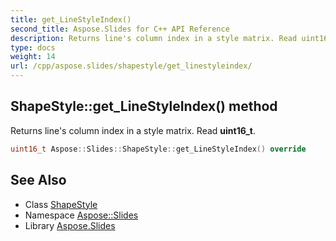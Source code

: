 ```yaml
---
title: get_LineStyleIndex()
second_title: Aspose.Slides for C++ API Reference
description: Returns line's column index in a style matrix. Read uint16_t.
type: docs
weight: 14
url: /cpp/aspose.slides/shapestyle/get_linestyleindex/
---
```

## ShapeStyle::get_LineStyleIndex() method


Returns line's column index in a style matrix. Read **uint16_t**.

```cpp
uint16_t Aspose::Slides::ShapeStyle::get_LineStyleIndex() override
```

## See Also

* Class [ShapeStyle](./)
* Namespace [Aspose::Slides](../)
* Library [Aspose.Slides](../../)